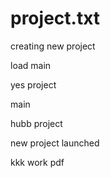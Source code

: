 # project.txt
creating new project

load main

yes project

main 

hubb project

new project launched


kkk work pdf
